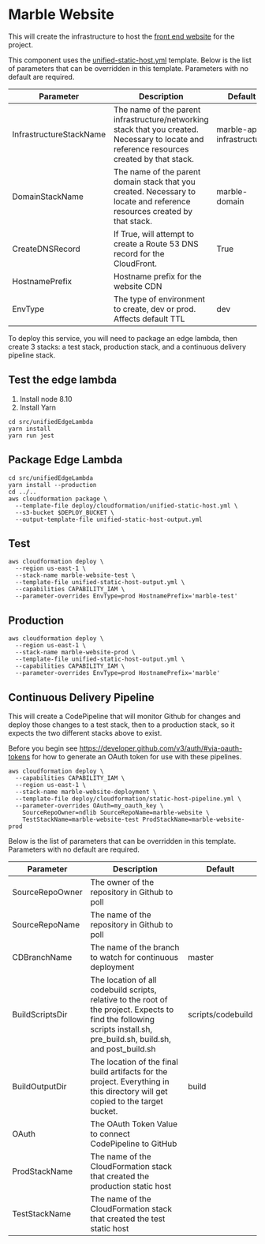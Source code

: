 # Marble Website

This will create the infrastructure to host the [front end website](https://github.com/ndlib/marble-website) for the project.

This component uses the [unified-static-host.yml](/deploy/cloudformation/unified-static-host.yml) template. Below is the list of parameters that can be overridden in this template. Parameters with no default are required.

| Parameter | Description | Default |
|-----------|-------------|---------|
| InfrastructureStackName | The name of the parent infrastructure/networking stack that you created. Necessary to locate and reference resources created by that stack. | marble-app-infrastructure |
| DomainStackName | The name of the parent domain stack that you created. Necessary to locate and reference resources created by that stack. | marble-domain |
| CreateDNSRecord | If True, will attempt to create a Route 53 DNS record for the CloudFront. | True |
| HostnamePrefix | Hostname prefix for the website CDN |  |
| EnvType | The type of environment to create, dev or prod. Affects default TTL | dev |

To deploy this service, you will need to package an edge lambda, then create 3 stacks: a test stack, production stack, and a continuous delivery pipeline stack.

## Test the edge lambda
1. Install node 8.10
2. Install Yarn

```console
cd src/unifiedEdgeLambda
yarn install
yarn run jest
```

## Package Edge Lambda
```console
cd src/unifiedEdgeLambda
yarn install --production
cd ../..
aws cloudformation package \
  --template-file deploy/cloudformation/unified-static-host.yml \
  --s3-bucket $DEPLOY_BUCKET \
  --output-template-file unified-static-host-output.yml
```

## Test
```console
aws cloudformation deploy \
  --region us-east-1 \
  --stack-name marble-website-test \
  --template-file unified-static-host-output.yml \
  --capabilities CAPABILITY_IAM \
  --parameter-overrides EnvType=prod HostnamePrefix='marble-test'
```

## Production
```console
aws cloudformation deploy \
  --region us-east-1 \
  --stack-name marble-website-prod \
  --template-file unified-static-host-output.yml \
  --capabilities CAPABILITY_IAM \
  --parameter-overrides EnvType=prod HostnamePrefix='marble'
```

## Continuous Delivery Pipeline
This will create a CodePipeline that will monitor Github for changes and deploy those changes to a test stack, then to a production stack, so it expects the two different stacks above to exist.

Before you begin see https://developer.github.com/v3/auth/#via-oauth-tokens for how to generate an OAuth token for use with these pipelines.

```console
aws cloudformation deploy \
  --capabilities CAPABILITY_IAM \
  --region us-east-1 \
  --stack-name marble-website-deployment \
  --template-file deploy/cloudformation/static-host-pipeline.yml \
  --parameter-overrides OAuth=my_oauth_key \
    SourceRepoOwner=ndlib SourceRepoName=marble-website \
    TestStackName=marble-website-test ProdStackName=marble-website-prod
```

Below is the list of parameters that can be overridden in this template. Parameters with no default are required.

| Parameter | Description | Default |
|-----------|-------------|---------|
| SourceRepoOwner | The owner of the repository in Github to poll |  |
| SourceRepoName | The name of the repository in Github to poll |  |
| CDBranchName | The name of the branch to watch for continuous deployment | master |
| BuildScriptsDir | The location of all codebuild scripts, relative to the root of the project. Expects to find the following scripts install.sh, pre_build.sh, build.sh, and post_build.sh | scripts/codebuild |
| BuildOutputDir | The location of the final build artifacts for the project. Everything in this directory will get copied to the target bucket. | build |
| OAuth | The OAuth Token Value to connect CodePipeline to GitHub | |
| ProdStackName | The name of the CloudFormation stack that created the production static host | |
| TestStackName | The name of the CloudFormation stack that created the test static host |||
